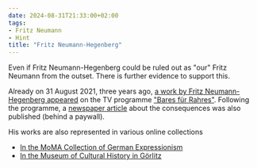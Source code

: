 ```yaml
---
date: 2024-08-31T21:33:00+02:00
tags:
- Fritz Neumann
- Hint
title: "Fritz Neumann-Hegenberg"
---
```


Even if Fritz Neumann-Hegenberg could be ruled out as "our" Fritz Neumann from the outset. There is further evidence to support this.

Already on 31 August 2021, three years ago, [a work by Fritz Neumann-Hegenberg appeared](https://de.nachrichten.yahoo.com/geschichtstr%C3%A4chtige-stunde-verschollen-geglaubter-k%C3%BCnstler-142655951.html) on the TV programme ["Bares für Rahres"](https://de.wikipedia.org/wiki/Bares_f%C3%BCr_Rares). Following the programme, a [newspaper article](https://www.saechsische.de/goerlitz/goerlitzer-museum-bares-fuer-rares-expressionismus-neumann-hegenberg-5527983-plus.html) about the consequences was also published (behind a paywall).

His works are also represented in various online collections
* [In the MoMA Collection of German Expressionism](https://www.moma.org/s/ge/collection_ge/objbyartist/objbyartist_artid-36797_role-1_thumbs.html)
* [In the Museum of Cultural History in Görlitz](https://sachsen.museum-digital.de/objects?s=persinst:163699&style=browse)
